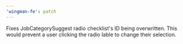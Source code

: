 ```yaml
---
'wingman-fe': patch
---
```


Fixes JobCategorySuggest radio checklist's ID being overwritten. This would prevent a user clicking the radio lable to change their selection.
